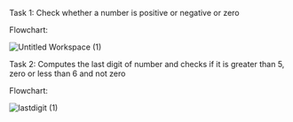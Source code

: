 Task 1: Check whether a number is positive or negative or zero

Flowchart: 

![Untitled Workspace (1)](https://user-images.githubusercontent.com/45595263/196154855-64e3c55b-0773-44ab-a734-fdc43a3831fb.png)


Task 2: Computes the last digit of number and checks if it is greater than 5, zero or less than 6 and not zero

Flowchart:

![lastdigit (1)](https://user-images.githubusercontent.com/45595263/196192247-15a17d48-998a-4bc8-85a5-e45d5358a4d5.png)
